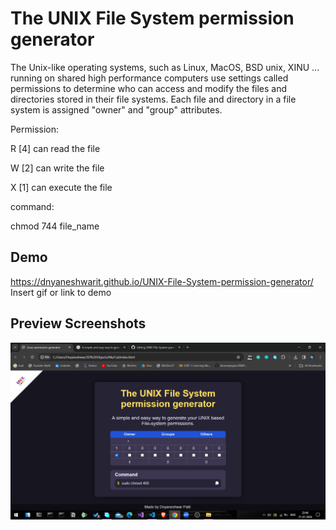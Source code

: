 
# The UNIX File System permission generator 

The Unix-like operating systems, such as Linux, MacOS, BSD unix, XINU ... running on shared high performance computers use settings called permissions to determine who can access and modify the files and directories stored in their file systems. Each file and directory in a file system is assigned "owner" and "group" attributes.


Permission:

R [4]	can read the file

W [2]  can write the file

X [1] can execute the file

command:

chmod 744 file_name





## Demo
https://dnyaneshwarit.github.io/UNIX-File-System-permission-generator/
Insert gif or link to demo


## Preview Screenshots

![App Screenshot](assets/Screenshot.png)

